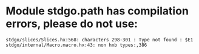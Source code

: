 # Module stdgo.path has compilation errors, please do not use:
```
stdgo/slices/Slices.hx:568: characters 298-301 : Type not found : $E1
stdgo/internal/Macro.macro.hx:43: non hxb types:,386

```

